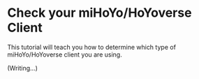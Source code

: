 # Check your miHoYo/HoYoverse Client

This tutorial will teach you how to determine which type of miHoYo/HoYoverse client you are using.

(Writing...)